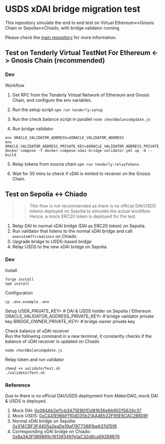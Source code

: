 # USDS xDAI bridge migration test

This repository simulate the end to end test on Virtual Ethereum<->Gnosis Chain or Sepolia<->Chiado, with bridge validator running.

Please check the [main repository](https://github.com/gnosischain/tokenbridge-contracts/blob/feat/xdai-usds-migration/USDSMigration.md) for more information.

## Test on Tenderly Virtual TestNet For Ethereum <-> Gnosis Chain (recommended)

### Dev

Workflow

1. Get RPC from the Tenderly Virtual Network of Ethereum and Gnosis Chain, and configure the env variables.

2. Run the setup script `npm run tenderly:setup`

3. Run the check balance script in parallel `node checkBalanceUpdate.js`

4. Run bridge validator

```
env ORACLE_VALIDATOR_ADDRESS=$ORACLE_VALIDATOR_ADDRESS
env ORACLE_VALIDATOR_ADDRESS_PRIVATE_KEY=$ORACLE_VALIDATOR_ADDRESS_PRIVATE_KEY docker compose -f docker-compose-xdai-bridge-validator.yml up -d --build
```

5. Relay tokens from source chain `npm run tenderly:relayTokens`.

6. Wait for 30 mins to check if xDAI is minted to receiver on the Gnosis Chain.

## Test on Sepolia <-> Chiado

> > This flow is not recommended as there is no official DAI/USDS tokens deployed on Sepolia to simulate the actual workflow. Hence, a mock ERC20 token is deployed for the test.

1. Relay DAI to normal xDAI bridge (DAI as ERC20 token) on Sepolia.
2. Run validator that listens to the normal xDAI bridge and call `executeAffirmations` on Chiado.
3. Upgrade bridge to USDS-based bridge
4. Relay USDS to the new xDAI bridge on Sepolia.

### Dev

Install

```
forge install
npm install
```

Configuration

```
cp .env.example .env
```

Setup
USER_PRIVATE_KEY= # DAI & USDS holder on Sepolia / Ethereum
ORACLE_VALIDATOR_ADDRESS_PRIVATE_KEY= # bridge validator private key
BRIDGE_OWNER_PRIVATE_KEY= # bridge owner private key

Check balance of xDAI receiver  
Run the following command in a new terminal, it constantly checks if the balance of xDAI receiver is updated on Chiado

```
node checkBalanceUpdate.js
```

Relay token and run validator

```
chmod +x validatorTest.sh
./validatorTest.sh
```

### Reference

Due to there is no official DAI/USDS deployment from MakerDAO, mock DAI & USDS is deployed.

1. Mock DAI: [0x084Ab2ef1cb3A75EB0fDd81636e9A95D15629c37](https://sepolia.etherscan.io/address/0x084Ab2ef1cb3A75EB0fDd81636e9A95D15629c37)
2. Mock USDS: [0xC441E98bFf10dD35b21AA4Eb22F95E6CAC2B608f](https://eth-sepolia.blockscout.com/address/0xC441E98bFf10dD35b21AA4Eb22F95E6CAC2B608f)
3. Normal xDAI bridge on Sepolia: [0x314CBF3F4405a2eaDe19af78773881beA37d15f8](https://sepolia.etherscan.io/address/0x314CBF3F4405a2eaDe19af78773881beA37d15f8)
4. Corresponding xDAI bridge on Chiado: [0x8a3A3F0B9899c161393497e1aC32d6ca99289876](https://eth-sepolia.blockscout.com/address/0x8a3A3F0B9899c161393497e1aC32d6ca99289876)
